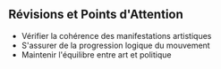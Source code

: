 ## Révisions et Points d'Attention
- Vérifier la cohérence des manifestations artistiques
- S'assurer de la progression logique du mouvement
- Maintenir l'équilibre entre art et politique
